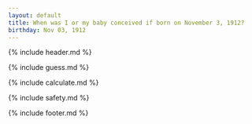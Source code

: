 ```yaml
---
layout: default
title: When was I or my baby conceived if born on November 3, 1912?
birthday: Nov 03, 1912
---
```


{% include header.md %}

{% include guess.md %}

{% include calculate.md %}

{% include safety.md %}

{% include footer.md %}



